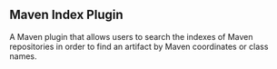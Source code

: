 ## Maven Index Plugin 

A Maven plugin that allows users to search the indexes of Maven repositories in order to 
find an artifact by Maven coordinates or class names.


